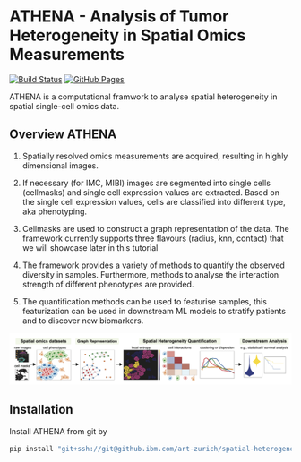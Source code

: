 # ATHENA - Analysis of Tumor Heterogeneity in Spatial Omics Measurements
[![Build Status](https://travis.ibm.com/art-zurich/spatial-heterogeneity.svg?token=bmUqdLriQp1g3yv7TJC6&branch=master)](https://travis.ibm.com/art-zurich/spatial-heterogeneity)
[![GitHub Pages](https://img.shields.io/badge/docs-sphinx-blue)](https://pages.github.ibm.com/art-zurich/spatial-heterogeneity)

ATHENA is a computational framwork to analyse spatial heterogeneity in spatial single-cell omics data.


## Overview ATHENA
1. Spatially resolved omics measurements are acquired, resulting in highly dimensional images.

2. If necessary (for IMC, MIBI) images are segmented into single cells (cellmasks) and single cell expression values are extracted. Based on the single cell expression values, cells are classified into different type, aka phenotyping.

3. Cellmasks are used to construct a graph representation of the data. The framework currently supports three flavours (radius, knn, contact) that we will showcase later in this tutorial

4. The framework provides a variety of methods to quantify the observed diversity in samples. Furthermore, methods to analyse the interaction strength of different phenotypes are provided. 

5. The quantification methods can be used to featurise samples, this featurization can be used in downstream ML models to stratify patients and to discover new biomarkers.

![overview.png](docs/source/img//overview.png)

## Installation
Install ATHENA from git by
```bash
pip install "git+ssh://git@github.ibm.com/art-zurich/spatial-heterogeneity.git@master"
```